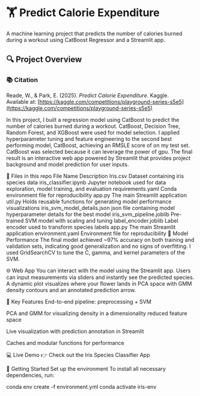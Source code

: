 # 🏋️ Predict Calorie Expenditure
A machine learning project that predicts the number of calories burned during a workout using CatBoost Regressor and a Streamlit app.

## 🔍 Project Overview
### 📚 Citation
Reade, W., & Park, E. (2025). *Predict Calorie Expenditure*. Kaggle.  
Available at: [https://kaggle.com/competitions/playground-series-s5e5](https://kaggle.com/competitions/playground-series-s5e5)


In this project, I built a regression model using CatBoost to predict the number of calories burned during a workout. CatBoost, Decision Tree, Random Forest, and XGBoost were used for model selection. I applied hyperparameter tuning and feature engineering to the second best performing model, CatBoost, achieving an RMSLE score of on my test set. CatBoost was selected because it can leverage the power of gpu. The final result is an interactive web app powered by Streamlit that provides project background and model prediction for user inputs.

📁 Files in this repo
File Name	Description
Iris.csv	Dataset containing iris species data
iris_classifier.ipynb	Jupyter notebook used for data exploration, model training, and evaluation
requirements.yaml	Conda environment file for reproducibility
app.py	The main Streamlit application
util.py	Holds reusable functions for generating model performance visualizations
iris_svm_model_details.json	json file containing model hyperparameter details for the best model
iris_svm_pipeline.joblib	Pre-trained SVM model with scaling and tuning
label_encoder.joblib	Label encoder used to transform species labels
app.py	The main Streamlit application
environment.yaml	Environment file for reproducibility
🧠 Model Performance
The final model achieved ~97% accuracy on both training and validation sets, indicating good generalization and no signs of overfitting. I used GridSearchCV to tune the C, gamma, and kernel parameters of the SVM.

🌐 Web App
You can interact with the model using the Streamlit app. Users can input measurements via sliders and instantly see the predicted species. A dynamic plot visualizes where your flower lands in PCA space with GMM density contours and an annotated prediction arrow.

📌 Key Features
End-to-end pipeline: preprocessing + SVM

PCA and GMM for visualizing density in a dimensionality reduced feature space

Live visualization with prediction annotation in Streamlit

Caches and modular functions for performance

💻 Live Demo
👉 Check out the Iris Species Classifier App

🚀 Getting Started
Set up the environment
To install all necessary dependencies, run:

conda env create -f environment.yml
conda activate iris-env
